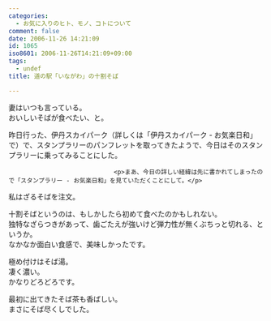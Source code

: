 ```yaml
---
categories:
  - お気に入りのヒト、モノ、コトについて
comment: false
date: 2006-11-26 14:21:09
id: 1065
iso8601: 2006-11-26T14:21:09+09:00
tags:
  - undef
title: 道の駅「いながわ」の十割そば

---
```


<div class="entry-body">
                                 <p>妻はいつも言っている。<br />
おいしいそばが食べたい、と。</p>

<p>昨日行った、伊丹スカイパーク（詳しくは「伊丹スカイパーク - お気楽日和」で）で、スタンプラリーのパンフレットを取ってきたようで、今日はそのスタンプラリーに乗ってみることにした。</p>
                              
                                 <p>まあ、今日の詳しい経緯は先に書かれてしまったので「スタンプラリー - お気楽日和」を見ていただくことにして。</p>

<p>私はざるそばを注文。<br /></p>

<p>十割そばというのは、もしかしたら初めて食べたのかもしれない。<br />
独特なざらつきがあって、歯ごたえが強いけど弾力性が無くぶちっと切れる、というか。<br />
なかなか面白い食感で、美味しかったです。</p>

<p>極め付けはそば湯。<br />
凄く濃い。<br />
かなりどろどろです。</p>

<p>最初に出てきたそば茶も香ばしい。<br />
まさにそば尽くしでした。<br /></p>
                              </div>
    	